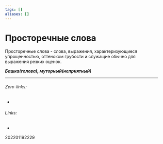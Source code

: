 ```yaml
---
tags: []
aliases: []
---
```

# Просторечные слова
Просторечные слова - слова, выражения, характеризующиеся упрощенностью, оттеноком грубости и служащие обычно для выражения резких оценок.

___Башка(голова), 
муторный(неприятный)___

___
###### Zero-links:
-
###### Links:
-

202201192229